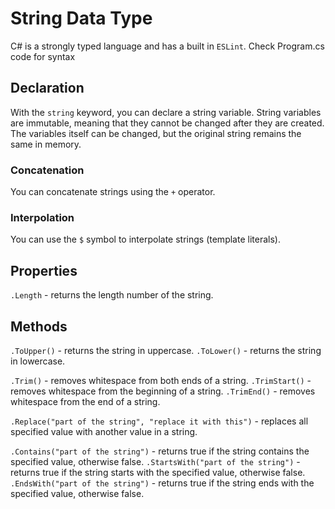 # String Data Type

C# is a strongly typed language and has a built in `ESLint`.
Check Program.cs code for syntax

## Declaration

With the `string` keyword, you can declare a string variable.
String variables are immutable, meaning that they cannot be changed after they are created.
The variables itself can be changed, but the original string remains the same in memory.

### Concatenation

You can concatenate strings using the `+` operator.

### Interpolation

You can use the `$` symbol to interpolate strings (template literals).

## Properties

`.Length` - returns the length number of the string.

## Methods

`.ToUpper()` - returns the string in uppercase.
`.ToLower()` - returns the string in lowercase.

`.Trim()` - removes whitespace from both ends of a string.
`.TrimStart()` - removes whitespace from the beginning of a string.
`.TrimEnd()` - removes whitespace from the end of a string.

`.Replace("part of the string", "replace it with this")` - replaces all specified value with another value in a string.

`.Contains("part of the string")` - returns true if the string contains the specified value, otherwise false.
`.StartsWith("part of the string")` - returns true if the string starts with the specified value, otherwise false.
`.EndsWith("part of the string")` - returns true if the string ends with the specified value, otherwise false.
